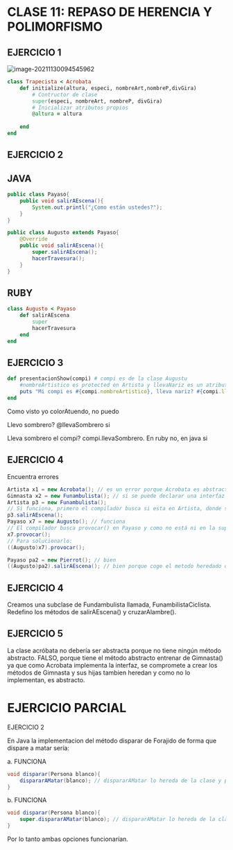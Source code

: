 # CLASE 11: REPASO DE HERENCIA Y POLIMORFISMO

## EJERCICIO 1

![image-20211130094545962](C:\Users\Blanca\AppData\Roaming\Typora\typora-user-images\image-20211130094545962.png)

```ruby
class Trapecista < Acrobata
    def initialize(altura, especi, nombreArt,nombreP,divGira)
        # Contructor de clase
        super(especi, nombreArt, nombreP, divGira)
        # Inicializar atributos propios
        @altura = altura
        
    end
end
```



## EJERCICIO 2

## JAVA

```java
public class Payaso{
	public void salirAEscena(){
        System.out.printl("¿Como están ustedes?");
    }
}

public class Augusto extends Payaso{
    @Override
    public void salirAEscena(){
        super.salirAEscena();
        hacerTravesura();
    }
}
```

## RUBY

```ruby
class Augusto < Payaso 
	def salirAEscena
        super
        hacerTravesura
    end
end
```

## EJERCICIO 3

```RUBY
def presentacionShow(compi) # compi es de la clase Augustu
    #nombreArtistico es protected en Artista y llevaNariz es un atributo 
    puts "Mi compi es #{compi.nombreArtistico}, lleva nariz? #{compi.llevaNariz}"
end
```

Como visto yo colorAtuendo, no puedo

Llevo sombrero? @llevaSombrero si

Lleva sombrero el compi? compi.llevaSombrero. En ruby no, en java si

## EJERCICIO 4 

Encuentra errores

```java
Artista x1 = new Acrobata(); // es un error porque Acrobata es abstracta
Gimnasta x2 = new Funambulista(); // si se puede declarar una interfaz y una clase abstracta pero no puedo instanciarlas, por lo tanto es correcto
Artista p3 = new Funambulista(); 
// Si funciona, primero el compilador busca si esta en Artista, donde si está. El interprete en tiempo de ejecucion mira el dinamico (funambulista), el cual el método esta heredado de acrobata y es el que ejecuta. 
p3.salirAEscena(); 
Payaso x7 = new Augusto(); // funciona
// El compilador busca provocar() en Payaso y como no está ni en la super clase, pues da un error de compilador. 
x7.provocar();
// Para solucionarlo:
((Augusto)x7).provocar();

Payaso pa2 = new Pierrot(); // bien
((Augusto)pa2).salirAEscena(); // bien porque coge el metodo heredado de payaso y no hace falta el casting 

```



## EJERCICIO 4

Creamos una subclase de Fundambulista llamada, FunambilistaCiclista. Redefino los métodos de salirAEscena() y cruzarAlambre(). 



## EJERCICIO 5

La clase acróbata no debería ser abstracta porque no tiene ningún método abstracto. FALSO, porque tiene el método abstracto entrenar de Gimnasta() ya que como Acrobata implementa la interfaz, se compromete a crear los métodos de Gimnasta y sus hijas tambien heredan y como no lo implementan, es abstracto. 

# EJERCICIO PARCIAL

EJERCICIO 2

En Java la implementacion del método disparar de Forajido de forma que dispare a matar sería:

a. FUNCIONA

```java
void disparar(Persona blanco){
	dispararAMatar(blanco); // dispararAMatar lo hereda de la clase y puede usar sin poner super
}
```



b. FUNCIONA

```java
void disparar(Persona blanco){
	super.dispararAMatar(blanco); // dispararAMatar lo hereda de la clase y puede usar sin poner super
}
```

Por lo tanto ambas opciones funcionarían.



